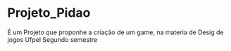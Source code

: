 # Projeto_Pidao
É um Projeto que proponhe a criação de um game, na materia de Desig de jogos Ufpel Segundo semestre
